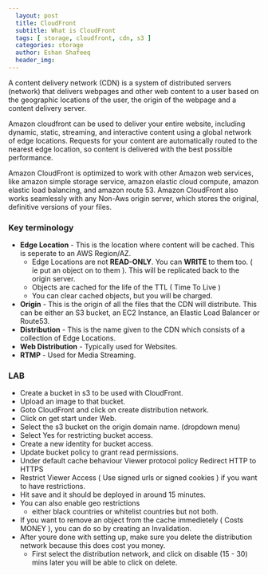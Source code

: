 ```yaml
---
  layout: post
  title: CloudFront
  subtitle: What is CloudFront
  tags: [ storage, cloudfront, cdn, s3 ]
  categories: storage
  author: Eshan Shafeeq
  header_img: 
---
```



A content delivery network (CDN) is a system of distributed servers (network) that delivers webpages and other web content to a user based on the geographic locations of the user, the origin of the webpage and a content delivery server.

Amazon cloudfront can be used to deliver your entire website, including dynamic, static, streaming, and interactive content using a global network of edge locations. Requests for your content are automatically routed to the nearest edge location, so content is delivered with the best possible performance. 

Amazon CloudFront is optimized to work with other Amazon web services, like amazon simple storage service, amazon elastic cloud compute, amazon elastic load balancing, and amazon route 53. Amazon CloudFront also works seamlessly  with any Non-Aws origin server, which stores the original, definitive versions of your files.

### Key terminology
* **Edge Location** - This is the location where content will be cached. This is seperate to an AWS Region/AZ.
    * Edge Locations are not **READ-ONLY**. You can **WRITE** to them too. ( ie put an object on to them ). This will be replicated back to the origin server.
    * Objects are cached for the life of the TTL ( Time To Live )
    * You can clear cached objects, but you will be charged.
* **Origin** - This is the origin of all the files that the CDN will distribute. This can be either an S3 bucket, an EC2 Instance, an Elastic Load Balancer or Route53.
* **Distribution** - This is the name given to the CDN which consists of a collection of Edge Locations.
* **Web Distribution** - Typically used for Websites.
* **RTMP** - Used for Media Streaming.

### LAB 
* Create a bucket in s3 to be used with CloudFront.
* Upload an image to that bucket.
* Goto CloudFront and click on create distribution network.
* Click on get start under Web.
* Select the s3 bucket on the origin domain name. (dropdown menu)
* Select Yes for restricting bucket access.
* Create a new identity for bucket access.
* Update bucket policy to grant read permissions.
* Under default cache behaviour Viewer protocol policy Redirect HTTP to HTTPS
* Restrict Viewer Access ( Use signed urls or signed cookies ) if you want to have restrictions.
* Hit save and it should be deployed in around 15 minutes.
* You can also enable geo restrictions
    * either black countries or whitelist countries but not both.
* If you want to remove an object from the cache immedietely ( Costs MONEY ), you can do so by creating an Invalidation.
* After youre done with setting up, make sure you delete the distribution network because this does cost you money.
    * First select the distribution network, and click on disable (15 - 30) mins later you will be able to click on delete.


